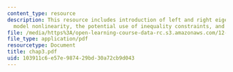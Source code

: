 ```yaml
---
content_type: resource
description: This resource includes introduction of left and right eigenveectors,
  model nonlinearity, the potential use of inequality constraints, and sampling adequacy.
file: /media/https%3A/open-learning-course-data-rc.s3.amazonaws.com/12-864-inference-from-data-and-models-spring-2005/103911c6e57e987429bd30a72cb9d043_chap3.pdf
file_type: application/pdf
resourcetype: Document
title: chap3.pdf
uid: 103911c6-e57e-9874-29bd-30a72cb9d043
---
```

